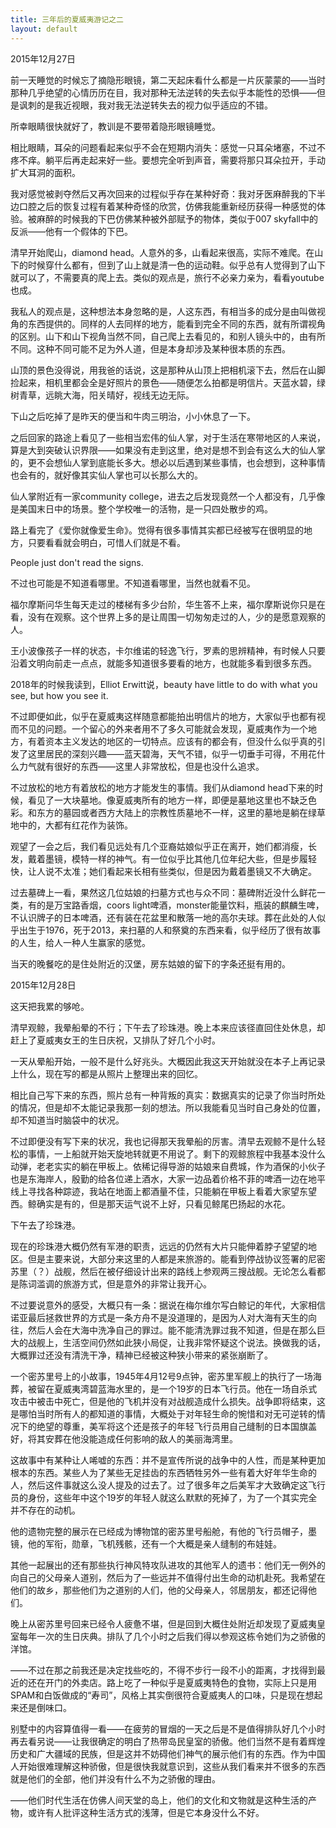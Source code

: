 ```yaml
---
title: 三年后的夏威夷游记之二
layout: default
---
```


2015年12月27日

前一天睡觉的时候忘了摘隐形眼镜，第二天起床看什么都是一片灰蒙蒙的——当时那种几乎绝望的心情历历在目，我对那种无法逆转的失去似乎本能性的恐惧——但是讽刺的是我近视眼，我对我无法逆转失去的视力似乎适应的不错。

所幸眼睛很快就好了，教训是不要带着隐形眼镜睡觉。

相比眼睛，耳朵的问题看起来似乎不会在短期内消失：感觉一只耳朵堵塞，不过不疼不痒。躺平后再走起来好一些。要想完全听到声音，需要将那只耳朵拉开，手动扩大耳洞的面积。

我对感觉被剥夺然后又再次回来的过程似乎存在某种好奇：我对牙医麻醉我的下半边口腔之后的恢复过程有着某种奇怪的欣赏，仿佛我能重新经历获得一种感觉的体验。被麻醉的时候我的下巴仿佛某种被外部赋予的物体，类似于007 skyfall中的反派——他有一个假体的下巴。

清早开始爬山，diamond head。人意外的多，山看起来很高，实际不难爬。在山下的时候穿什么都有，但到了山上就是清一色的运动鞋。似乎总有人觉得到了山下就可以了，不需要真的爬上去。类似的观点是，旅行不必亲力亲为，看看youtube也成。

我私人的观点是，这种想法本身忽略的是，人这东西，有相当多的成分是由叫做视角的东西提供的。同样的人去同样的地方，能看到完全不同的东西，就有所谓视角的区别。山下和山下视角当然不同，自己爬上去看见的，和别人镜头中的，由有所不同。这种不同可能不足为外人道，但是本身却涉及某种很本质的东西。

山顶的景色没得说，用我爸的话说，这是那种从山顶上把相机滚下去，然后在山脚捡起来，相机里都会全是好照片的景色——随便怎么拍都是明信片。天蓝水碧，绿树青草，远眺大海，阳关晴好，视线无边无际。

下山之后吃掉了是昨天的便当和牛肉三明治，小小休息了一下。

之后回家的路途上看见了一些相当宏伟的仙人掌，对于生活在寒带地区的人来说，算是大到突破认识界限——如果没有走到这里，绝对是想不到会有这么大的仙人掌的，更不会想仙人掌到底能长多大。想必以后遇到某些事情，也会想到，这种事情也会有的，就好像其实仙人掌也可以长那么大的。

仙人掌附近有一家community college，进去之后发现竟然一个人都没有，几乎像是美国末日中的场景。整个学校唯一的活物，是一只四处散步的鸡。

<div style="display:none">皮皮……哎呦……（脸红</div>

路上看完了《爱你就像爱生命》。觉得有很多事情其实都已经被写在很明显的地方，只要看看就会明白，可惜人们就是不看。

People just don't read the signs.

不过也可能是不知道看哪里。不知道看哪里，当然也就看不见。

福尔摩斯问华生每天走过的楼梯有多少台阶，华生答不上来，福尔摩斯说你只是在看，没有在观察。这个世界上多的是让周围一切匆匆走过的人，少的是愿意观察的人。

王小波像孩子一样的状态，卡尔维诺的轻逸飞行，罗素的思辨精神，有时候人只要沿着文明向前走一点点，就能多知道很多要看的地方，也就能多看到很多东西。

2018年的时候我读到，Elliot Erwitt说，beauty have little to do with what you see, but how you see it.

不过即便如此，似乎在夏威夷这样随意都能拍出明信片的地方，大家似乎也都有视而不见的问题。一个留心的外来者用不了多久可能就会发现，夏威夷作为一个地方，有着资本主义发达的地区的一切特点。应该有的都会有，但没什么似乎真的引发了这里居民的深刻兴趣——蓝天碧海，天气不错，似乎一切垂手可得，不用花什么力气就有很好的东西——这里人非常放松，但是也没什么追求。

不过放松的地方有着放松的地方才能发生的事情。我们从diamond head下来的时候，看见了一大块墓地。像夏威夷所有的地方一样，即便是墓地这里也不缺乏色彩。和东方的墓园或者西方大陆上的宗教性质墓地不一样，这里的墓地是躺在绿草地中的，大都有红花作为装饰。

观望了一会之后，我们看见远处有几个亚裔姑娘似乎正在离开，她们都消瘦，长发，戴着墨镜，模特一样的神气。有一位似乎比其他几位年纪大些，但是步履轻快，让人说不太准；她们看起来长相有些类似，但是因为戴着墨镜又不大确定。

过去墓碑上一看，果然这几位姑娘的扫墓方式也与众不同：墓碑附近没什么鲜花一类，有的是万宝路香烟，coors light啤酒，monster能量饮料，瓶装的麒麟生啤，不认识牌子的日本啤酒，还有装在花盆里和散落一地的高尔夫球。葬在此处的人似乎出生于1976，死于2013，来扫墓的人和祭奠的东西来看，似乎经历了很有故事的人生，给人一种人生赢家的感觉。

当天的晚餐吃的是住处附近的汉堡，房东姑娘的留下的字条还挺有用的。



2015年12月28日

这天把我累的够呛。

清早观鲸，我晕船晕的不行；下午去了珍珠港。晚上本来应该径直回住处休息，却赶上了夏威夷女王的生日庆祝，又排队了好几个小时。

一天从晕船开始，一般不是什么好兆头。大概因此我这天开始就没在本子上再记录上什么，现在写的都是从照片上整理出来的回忆。

相比自己写下来的东西，照片总有一种背叛的真实：数据真实的记录了你当时所处的情况，但是却不太能记录我那一刻的想法。所以我能看见当时自己身处的位置，却不知道当时脑袋中的状况。

不过即便没有写下来的状况，我也记得那天我晕船的厉害。清早去观鲸不是什么轻松的事情，一上船就开始天旋地转就更不用说了。剩下的观鲸旅程中我基本没什么动弹，老老实实的躺在甲板上。依稀记得导游的姑娘来自费城，作为酒保的小伙子也是东海岸人，殷勤的给各位递上酒水，大家一边品着价格不菲的啤酒一边在地平线上寻找各种踪迹，我站在地面上都酒量不佳，只能躺在甲板上看着大家望东望西。鲸确实是有的，但是那天运气说不上好，只看见鲸尾巴扬起的水花。

下午去了珍珠港。

现在的珍珠港大概仍然有军港的职责，远远的仍然有大片只能伸着脖子望望的地区。但是主要来说，大部分来这里的人都是来旅游的。能看到停战协议签署的尼密苏里（？）战舰，然后在被仔细设计出来的路线上参观两三搜战舰。无论怎么看都是陈词滥调的旅游方式，但是意外的非常让我开心。

不过要说意外的感受，大概只有一条：据说在梅尔维尔写白鲸记的年代，大家相信诺亚最后拯救世界的方式是一条方舟不是没道理的，是因为人对大海有天生的向往，然后人会在大海中洗净自己的罪过。能不能清洗罪过我不知道，但是在那么巨大的战舰上，生活空间仍然如此狭小局促，让我非常怀疑这个说法。换做我的话，大概罪过还没有清洗干净，精神已经被这种狭小带来的紧张崩断了。

一个密苏里号上的小故事，1945年4月12号9点钟，密苏里军舰上的执行了一场海葬，被留在夏威夷湾碧蓝海水里的，是一个19岁的日本飞行员。他在一场自杀式攻击中被击中死亡，但是他的飞机并没有对战舰造成什么损失。战争即将结束，这是哪怕当时所有人的都知道的事情，大概处于对年轻生命的惋惜和对无可逆转的情况下的绝望的尊重，美军将这个还是孩子的年轻飞行员用自己缝制的日本国旗盖好，将其安葬在他没能造成任何影响的敌人的美丽海湾里。

这故事中有某种让人唏嘘的东西：并不是宣传所说的战争中的人性，而是某种更加根本的东西。某些人为了某些无足挂齿的东西牺牲另外一些有着大好年华生命的人，然后这件事就这么没人提及的过去了。过了很多年之后美军才大致确定这飞行员的身份，这些年中这个19岁的年轻人就这么默默的死掉了，为了一个其实完全并不存在的动机。

他的遗物完整的展示在已经成为博物馆的密苏里号船舱，有他的飞行员帽子，墨镜，他的军衔，勋章，飞机残骸，还有一个大概是亲人缝制的布娃娃。

其他一起展出的还有那些执行神风特攻队进攻的其他军人的遗书：他们无一例外的向自己的父母亲人道别，然后为了一些远并不值得付出生命的动机赴死。我希望在他们的故乡，那些他们为之道别的人们，他的父母亲人，邻居朋友，都还记得他们。

晚上从密苏里号回来已经令人疲惫不堪，但是回到大概住处附近却发现了夏威夷皇室每年一次的生日庆典。排队了几个小时之后我们得以参观这栋令她们为之骄傲的洋馆。

——不过在那之前我还是决定找些吃的，不得不步行一段不小的距离，才找得到最近的还在开门的外卖店。路上吃了一种似乎是夏威夷特色的食物，实际上只是用SPAM和白饭做成的“寿司”，风格上其实倒很符合夏威夷人的口味，只是现在想起来还是倒味口。

别墅中的内容算值得一看——在疲劳的冒烟的一天之后是不是值得排队好几个小时再去看另说——让我很确定的明白了热带岛民皇室的骄傲。他们当然不是有着辉煌历史和广大疆域的民族，但是这并不妨碍他们神气的展示他们有的东西。作为中国人开始很难理解这种骄傲，但是很快我就意识到，这些从我们看来并不很多的东西就是他们的全部，他们并没有什么不为之骄傲的理由。

——他们时代生活在仿佛人间天堂的岛上，他们的文化和文物就是这种生活的产物，或许有人批评这种生活方式的浅薄，但是它本身没什么不好。


